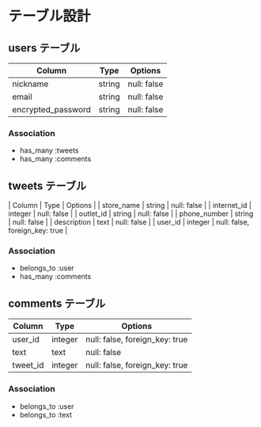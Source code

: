 # テーブル設計

## users テーブル

| Column             | Type   | Options     |
| ------------------ | ------ | ----------- |
| nickname           | string | null: false |
| email              | string | null: false |
| encrypted_password | string | null: false |

### Association

- has_many :tweets
- has_many :comments

## tweets テーブル

| Column            | Type    | Options                        |
| store_name        | string  | null: false                    |
| internet_id       | integer | null: false                    |
| outlet_id         | string  | null: false                    |
| phone_number      | string  | null: false                    |
| description       | text    | null: false                    |
| user_id           | integer | null: false, foreign_key: true |

### Association

- belongs_to :user
- has_many :comments

## comments テーブル

| Column    | Type    | Options                        |
| --------- | ------- | ------------------------------ |
| user_id   | integer | null: false, foreign_key: true |
| text      | text    | null: false                    |
| tweet_id  | integer | null: false, foreign_key: true |

### Association

- belongs_to :user
- belongs_to :text
